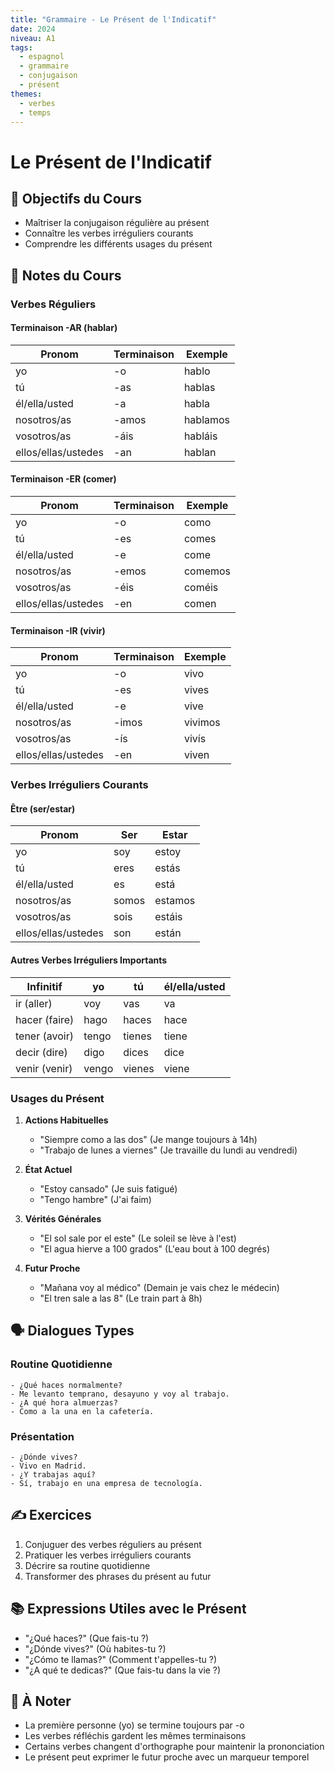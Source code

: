 ```yaml
---
title: "Grammaire - Le Présent de l'Indicatif"
date: 2024
niveau: A1
tags:
  - espagnol
  - grammaire
  - conjugaison
  - présent
themes:
  - verbes
  - temps
---
```


# Le Présent de l'Indicatif

## 🎯 Objectifs du Cours
- Maîtriser la conjugaison régulière au présent
- Connaître les verbes irréguliers courants
- Comprendre les différents usages du présent

## 📝 Notes du Cours

### Verbes Réguliers
#### Terminaison -AR (hablar)
| Pronom | Terminaison | Exemple |
|--------|-------------|----------|
| yo | -o | hablo |
| tú | -as | hablas |
| él/ella/usted | -a | habla |
| nosotros/as | -amos | hablamos |
| vosotros/as | -áis | habláis |
| ellos/ellas/ustedes | -an | hablan |

#### Terminaison -ER (comer)
| Pronom | Terminaison | Exemple |
|--------|-------------|----------|
| yo | -o | como |
| tú | -es | comes |
| él/ella/usted | -e | come |
| nosotros/as | -emos | comemos |
| vosotros/as | -éis | coméis |
| ellos/ellas/ustedes | -en | comen |

#### Terminaison -IR (vivir)
| Pronom | Terminaison | Exemple |
|--------|-------------|----------|
| yo | -o | vivo |
| tú | -es | vives |
| él/ella/usted | -e | vive |
| nosotros/as | -imos | vivimos |
| vosotros/as | -ís | vivís |
| ellos/ellas/ustedes | -en | viven |

### Verbes Irréguliers Courants
#### Être (ser/estar)
| Pronom | Ser | Estar |
|--------|-----|--------|
| yo | soy | estoy |
| tú | eres | estás |
| él/ella/usted | es | está |
| nosotros/as | somos | estamos |
| vosotros/as | sois | estáis |
| ellos/ellas/ustedes | son | están |

#### Autres Verbes Irréguliers Importants
| Infinitif | yo | tú | él/ella/usted |
|-----------|-----|-----|---------------|
| ir (aller) | voy | vas | va |
| hacer (faire) | hago | haces | hace |
| tener (avoir) | tengo | tienes | tiene |
| decir (dire) | digo | dices | dice |
| venir (venir) | vengo | vienes | viene |

### Usages du Présent

1. **Actions Habituelles**
   - "Siempre como a las dos" (Je mange toujours à 14h)
   - "Trabajo de lunes a viernes" (Je travaille du lundi au vendredi)

2. **État Actuel**
   - "Estoy cansado" (Je suis fatigué)
   - "Tengo hambre" (J'ai faim)

3. **Vérités Générales**
   - "El sol sale por el este" (Le soleil se lève à l'est)
   - "El agua hierve a 100 grados" (L'eau bout à 100 degrés)

4. **Futur Proche**
   - "Mañana voy al médico" (Demain je vais chez le médecin)
   - "El tren sale a las 8" (Le train part à 8h)

## 🗣️ Dialogues Types

### Routine Quotidienne
```español
- ¿Qué haces normalmente?
- Me levanto temprano, desayuno y voy al trabajo.
- ¿A qué hora almuerzas?
- Como a la una en la cafetería.
```

### Présentation
```español
- ¿Dónde vives?
- Vivo en Madrid.
- ¿Y trabajas aquí?
- Sí, trabajo en una empresa de tecnología.
```

## ✍️ Exercices
1. Conjuguer des verbes réguliers au présent
2. Pratiquer les verbes irréguliers courants
3. Décrire sa routine quotidienne
4. Transformer des phrases du présent au futur

## 📚 Expressions Utiles avec le Présent
- "¿Qué haces?" (Que fais-tu ?)
- "¿Dónde vives?" (Où habites-tu ?)
- "¿Cómo te llamas?" (Comment t'appelles-tu ?)
- "¿A qué te dedicas?" (Que fais-tu dans la vie ?)

## 📌 À Noter
- La première personne (yo) se termine toujours par -o
- Les verbes réfléchis gardent les mêmes terminaisons
- Certains verbes changent d'orthographe pour maintenir la prononciation
- Le présent peut exprimer le futur proche avec un marqueur temporel
